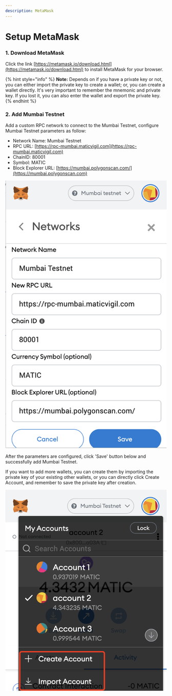 ```yaml
---
description: MetaMask
---
```


# Setup MetaMask

### 1. Download MetaMask

Click the link [https://metamask.io/download.html](https://metamask.io/download.html) to install MetaMask for your browser.&#x20;

{% hint style="info" %}
**Note:** Depends on if you have a private key or not, you can either import the private key to create a wallet; or, you can create a wallet directly. It's very important to remember the mnemonic and private key. If you lost it, you can also enter the wallet and export the private key.
{% endhint %}

### 2. Add Mumbai Testnet

Add a custom RPC network to connect to the Mumbai Testnet, configure Mumbai Testnet parameters as follow:

* Network Name: Mumbai Testnet
* RPC URL: [https://rpc-mumbai.maticvigil.com](https://rpc-mumbai.maticvigil.com)
* ChainID: 80001
* Symbol: MATIC
* Block Explorer URL: [https://mumbai.polygonscan.com/](https://mumbai.polygonscan.com)

&#x20;                                                ![](<../../../.gitbook/assets/image (29) (1) (1).png>)

After the parameters are configured, click 'Save' button below and successfully add Mumbai Testnet.&#x20;

If you want to add more wallets, you can create them by importing the private key of your existing other wallets, or you can directly click Create Account, and remember to save the private key after creation.

&#x20;                                               ![](<../../../.gitbook/assets/image (41).png>)
